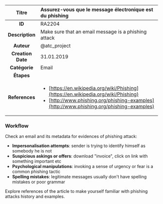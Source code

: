 | Titre                       | Assurez-vous que le message électronique est du phishing         |
|:---------------------------:|:--------------------|
| **ID**                      | RA2204            |
| **Description**             | Make sure that an email message is a phishing attack   |
| **Auteur**                  | @atc_project        |
| **Creation Date**           | 31.01.2019 |
| **Catégorie**                | Email      |
| **Étapes**                   || 
| **References** |<ul><li>[https://en.wikipedia.org/wiki/Phishing](https://en.wikipedia.org/wiki/Phishing)</li><li>[http://www.phishing.org/phishing-examples](http://www.phishing.org/phishing-examples)</li></ul>|

### Workflow

Check an email and its metadata for evidences of phishing attack:  

- **Impersonalisation attempts**: sender is trying to identify himself as somebody he is not  
- **Suspicious askings or offers**: download "invoice", click on link with something important etc  
- **Psychological manipulations**: invoking a sense of urgency or fear is a common phishing tactic  
- **Spelling mistakes**: legitimate messages usually don't have spelling mistakes or poor grammar  

Explore references of the article to make yourself familiar with phishing attacks history and examples.  
